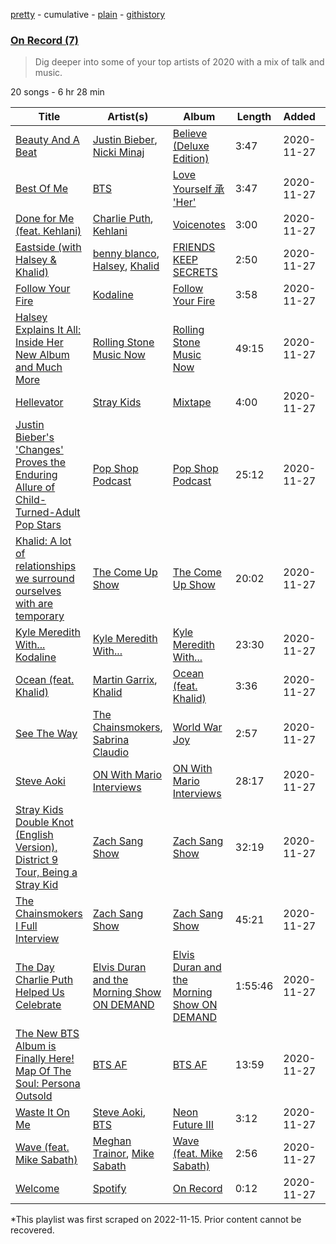 [pretty](/playlists/pretty/37i9dQZF1EOsJPDmcri64i.md) - cumulative - [plain](/playlists/plain/37i9dQZF1EOsJPDmcri64i) - [githistory](https://github.githistory.xyz/mackorone/spotify-playlist-archive/blob/main/playlists/plain/37i9dQZF1EOsJPDmcri64i)

### [On Record \(7\)](https://open.spotify.com/playlist/37i9dQZF1EOsJPDmcri64i)

> Dig deeper into some of your top artists of 2020 with a mix of talk and music.

20 songs - 6 hr 28 min

| Title | Artist(s) | Album | Length | Added | Removed |
|---|---|---|---|---|---|
| [Beauty And A Beat](https://open.spotify.com/track/190jyVPHYjAqEaOGmMzdyk) | [Justin Bieber](https://open.spotify.com/artist/1uNFoZAHBGtllmzznpCI3s), [Nicki Minaj](https://open.spotify.com/artist/0hCNtLu0JehylgoiP8L4Gh) | [Believe \(Deluxe Edition\)](https://open.spotify.com/album/70f70xLCpH7wHaVvB2oZT9) | 3:47 | 2020-11-27 |  |
| [Best Of Me](https://open.spotify.com/track/2tdq0CeAGSfhI2l4Gwkvgx) | [BTS](https://open.spotify.com/artist/3Nrfpe0tUJi4K4DXYWgMUX) | [Love Yourself 承 'Her'](https://open.spotify.com/album/2FTS6a6DLXMNp8flyA0HGO) | 3:47 | 2020-11-27 |  |
| [Done for Me \(feat\. Kehlani\)](https://open.spotify.com/track/1lsBTdE6MGsKeZCD6llNu7) | [Charlie Puth](https://open.spotify.com/artist/6VuMaDnrHyPL1p4EHjYLi7), [Kehlani](https://open.spotify.com/artist/0cGUm45nv7Z6M6qdXYQGTX) | [Voicenotes](https://open.spotify.com/album/0mZIUXje90JtHxPNzWsJNR) | 3:00 | 2020-11-27 |  |
| [Eastside \(with Halsey & Khalid\)](https://open.spotify.com/track/7FGq80cy8juXBCD2nrqdWU) | [benny blanco](https://open.spotify.com/artist/5CiGnKThu5ctn9pBxv7DGa), [Halsey](https://open.spotify.com/artist/26VFTg2z8YR0cCuwLzESi2), [Khalid](https://open.spotify.com/artist/6LuN9FCkKOj5PcnpouEgny) | [FRIENDS KEEP SECRETS](https://open.spotify.com/album/7dQ734EW0iLvQfF6vBFNiZ) | 2:50 | 2020-11-27 |  |
| [Follow Your Fire](https://open.spotify.com/track/5s9ZfQasBGM8YLNAhXx7or) | [Kodaline](https://open.spotify.com/artist/4BxCuXFJrSWGi1KHcVqaU4) | [Follow Your Fire](https://open.spotify.com/album/0MB9m8qnEKKw0E9dXNHG0j) | 3:58 | 2020-11-27 |  |
| [Halsey Explains It All: Inside Her New Album and Much More](https://open.spotify.com/episode/6X1gAVoQastrlSDWndPfQs) | [Rolling Stone Music Now](https://open.spotify.com/show/0jCfnXfdYhwIM2I4x7SxZx) | [Rolling Stone Music Now](https://open.spotify.com/show/0jCfnXfdYhwIM2I4x7SxZx) | 49:15 | 2020-11-27 | 2023-01-20 |
| [Hellevator](https://open.spotify.com/track/67LJNZyfDA1uaPCtlpyuKN) | [Stray Kids](https://open.spotify.com/artist/2dIgFjalVxs4ThymZ67YCE) | [Mixtape](https://open.spotify.com/album/2vkaB3rUSU7S59iqy2pbj4) | 4:00 | 2020-11-27 |  |
| [Justin Bieber's 'Changes' Proves the Enduring Allure of Child\-Turned\-Adult Pop Stars](https://open.spotify.com/episode/0hS3hJyORLwDXBygWFFb5U) | [Pop Shop Podcast](https://open.spotify.com/show/6Up21LReNRTrMTa6O3mkKJ) | [Pop Shop Podcast](https://open.spotify.com/show/6Up21LReNRTrMTa6O3mkKJ) | 25:12 | 2020-11-27 | 2023-01-20 |
| [Khalid: A lot of relationships we surround ourselves with are temporary](https://open.spotify.com/episode/4rNWK6dbVJLI7NtsvIolcw) | [The Come Up Show](https://open.spotify.com/show/2GawG4tWysGNLSyzlMmfNF) | [The Come Up Show](https://open.spotify.com/show/2GawG4tWysGNLSyzlMmfNF) | 20:02 | 2020-11-27 | 2023-01-20 |
| [Kyle Meredith With..\. Kodaline](https://open.spotify.com/episode/50Vt8rDvVe07EbqEDR3Q0F) | [Kyle Meredith With...](https://open.spotify.com/show/4GiQLBlq0j0ZhZBwGL4bZI) | [Kyle Meredith With...](https://open.spotify.com/show/4GiQLBlq0j0ZhZBwGL4bZI) | 23:30 | 2020-11-27 | 2023-01-20 |
| [Ocean \(feat\. Khalid\)](https://open.spotify.com/track/3nc420PXjTdBV5TN0gCFkS) | [Martin Garrix](https://open.spotify.com/artist/60d24wfXkVzDSfLS6hyCjZ), [Khalid](https://open.spotify.com/artist/6LuN9FCkKOj5PcnpouEgny) | [Ocean \(feat\. Khalid\)](https://open.spotify.com/album/1XQ6XbZ6ZM1V5iEtWlYDeH) | 3:36 | 2020-11-27 |  |
| [See The Way](https://open.spotify.com/track/6VWz99969QmNc2gWo21ktl) | [The Chainsmokers](https://open.spotify.com/artist/69GGBxA162lTqCwzJG5jLp), [Sabrina Claudio](https://open.spotify.com/artist/30DhU7BDmF4PH0JVhu8ZRg) | [World War Joy](https://open.spotify.com/album/01GR4NL5O5CZM51k0aejKD) | 2:57 | 2020-11-27 |  |
| [Steve Aoki](https://open.spotify.com/episode/69hN4xvtqXH7NmoQR02yvc) | [ON With Mario Interviews](https://open.spotify.com/show/0yU4kEIGRodx3sgK99xnJz) | [ON With Mario Interviews](https://open.spotify.com/show/0yU4kEIGRodx3sgK99xnJz) | 28:17 | 2020-11-27 | 2023-01-20 |
| [Stray Kids Double Knot \(English Version\), District 9 Tour, Being a Stray Kid](https://open.spotify.com/episode/67XZuhEtKkTS8j5Y9tqs9p) | [Zach Sang Show](https://open.spotify.com/show/6QRSZ1xqP5uUMgmHw3gBPL) | [Zach Sang Show](https://open.spotify.com/show/6QRSZ1xqP5uUMgmHw3gBPL) | 32:19 | 2020-11-27 | 2023-01-20 |
| [The Chainsmokers I Full Interview](https://open.spotify.com/episode/47GmZm7FQP7Ej7p3i7a0NB) | [Zach Sang Show](https://open.spotify.com/show/6QRSZ1xqP5uUMgmHw3gBPL) | [Zach Sang Show](https://open.spotify.com/show/6QRSZ1xqP5uUMgmHw3gBPL) | 45:21 | 2020-11-27 | 2023-01-20 |
| [The Day Charlie Puth Helped Us Celebrate](https://open.spotify.com/episode/5dqbWWmmvtGLnT8De7Bdya) | [Elvis Duran and the Morning Show ON DEMAND](https://open.spotify.com/show/5lCZ8aONOdtCAqxosfVaOi) | [Elvis Duran and the Morning Show ON DEMAND](https://open.spotify.com/show/5lCZ8aONOdtCAqxosfVaOi) | 1:55:46 | 2020-11-27 | 2023-01-20 |
| [The New BTS Album is Finally Here! Map Of The Soul: Persona Outsold](https://open.spotify.com/episode/6l68X8Yh89rardUmtodbCl) | [BTS AF](https://open.spotify.com/show/5qvChm9pa8rv5ne8Zh9Ewp) | [BTS AF](https://open.spotify.com/show/5qvChm9pa8rv5ne8Zh9Ewp) | 13:59 | 2020-11-27 | 2023-01-20 |
| [Waste It On Me](https://open.spotify.com/track/66XDf77gBcfQKi4I2vIbTj) | [Steve Aoki](https://open.spotify.com/artist/77AiFEVeAVj2ORpC85QVJs), [BTS](https://open.spotify.com/artist/3Nrfpe0tUJi4K4DXYWgMUX) | [Neon Future III](https://open.spotify.com/album/2XLdhcA2xQy2Iw74Cly9QL) | 3:12 | 2020-11-27 |  |
| [Wave \(feat\. Mike Sabath\)](https://open.spotify.com/track/3Q6fRSTIz9AZLfmTMGNlxG) | [Meghan Trainor](https://open.spotify.com/artist/6JL8zeS1NmiOftqZTRgdTz), [Mike Sabath](https://open.spotify.com/artist/3UTCjjwxYJioyA39EX6ciu) | [Wave \(feat\. Mike Sabath\)](https://open.spotify.com/album/3RRlQpHcnBStDiuVD88wtp) | 2:56 | 2020-11-27 |  |
| [Welcome](https://open.spotify.com/track/5OyDrpEkADJhlSvnopHuQ8) | [Spotify](https://open.spotify.com/artist/5UUG83KSlqPhrBssrducWV) | [On Record](https://open.spotify.com/album/6Tja0wl37TsdQx2o6Ev5zH) | 0:12 | 2020-11-27 |  |

\*This playlist was first scraped on 2022-11-15. Prior content cannot be recovered.
